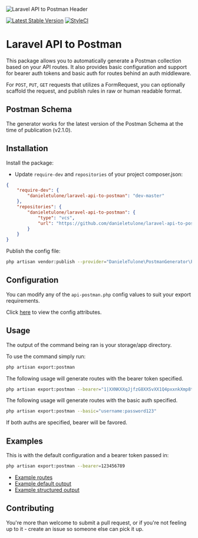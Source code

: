 ![Laravel API to Postman Header](/header.png)

[![Latest Stable Version](https://poser.pugx.org/DanieleTulone/laravel-api-to-postman/v)](//packagist.org/packages/DanieleTulone/laravel-api-to-postman)
[![StyleCI](https://github.styleci.io/repos/323709695/shield?branch=master)](https://github.styleci.io/repos/323709695?branch=master)

# Laravel API to Postman

This package allows you to automatically generate a Postman collection based on your API routes. It also provides basic configuration and support for bearer auth tokens and basic auth for routes behind an auth middleware.

For `POST`, `PUT`, `GET` requests that utilizes a FormRequest, you can optionally scaffold the request, and publish rules in raw or human readable format.

## Postman Schema

The generator works for the latest version of the Postman Schema at the time of publication (v2.1.0).

## Installation

Install the package:

-   Update `require-dev` and `repositories` of your project composer.json:

```json
{
    "require-dev": {
        "danieletulone/laravel-api-to-postman": "dev-master"
    },
    "repositories": {
        "danieletulone/laravel-api-to-postman": {
            "type": "vcs",
            "url": "https://github.com/danieletulone/laravel-api-to-postman.git"
        }
    }
}
```

Publish the config file:

```bash
php artisan vendor:publish --provider="DanieleTulone\PostmanGenerator\PostmanGeneratorServiceProvider" --tag="postman-config"
```

## Configuration

You can modify any of the `api-postman.php` config values to suit your export requirements.

Click [here](/config/api-postman.php) to view the config attributes.

## Usage

The output of the command being ran is your storage/app directory.

To use the command simply run:

```bash
php artisan export:postman
```

The following usage will generate routes with the bearer token specified.

```bash
php artisan export:postman --bearer="1|XXNKXXqJjfzG8XXSvXX1Q4pxxnkXmp8tT8TXXKXX"
```

The following usage will generate routes with the basic auth specified.

```bash
php artisan export:postman --basic="username:password123"
```

If both auths are specified, bearer will be favored.

## Examples

This is with the default configuration and a bearer token passed in:

```bash
php artisan export:postman --bearer=123456789
```

-   [Example routes](/examples/api.php)
-   [Example default output](/examples/2021_02_04_151948_postman.json)
-   [Example structured output](/examples/2021_02_04_155327_postman.json)

## Contributing

You're more than welcome to submit a pull request, or if you're not feeling up to it - create an issue so someone else can pick it up.
